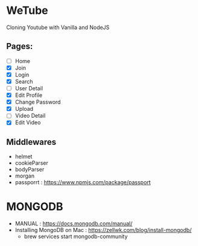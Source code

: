 # WeTube

Cloning Youtube with Vanilla and NodeJS

## Pages:

- [ ] Home
- [x] Join
- [x] Login
- [x] Search
- [ ] User Detail
- [x] Edit Profile
- [x] Change Password
- [x] Upload
- [ ] Video Detail
- [x] Edit Video

## Middlewares

- helmet
- cookieParser
- bodyParser
- morgan
- passporrt : https://www.npmjs.com/package/passport

# MONGODB

- MANUAL : https://docs.mongodb.com/manual/
- Installing MongoDB on Mac : https://zellwk.com/blog/install-mongodb/
  - brew services start mongodb-community
